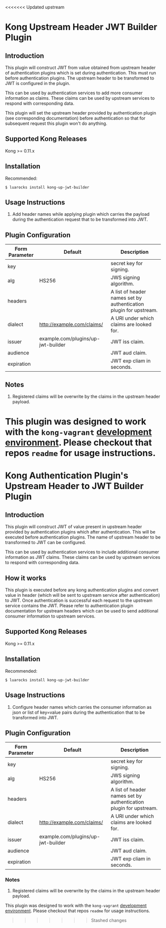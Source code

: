 <<<<<<< Updated upstream
# Kong Upstream Header JWT Builder Plugin

## Introduction
This plugin will construct JWT from value obtained from upstream header of authentication plugins which is set during authentication. This must run before authentication plugins. The upstream header to be transformed to JWT is configured in the plugin.

This can be used by authentication services to add more consumer information as claims. These claims can be used by upstream services to respond with corresponding data.

This plugin will set the upstream header provided by authentication plugin (see corresponding documentation) before authentication so that for subsequent request this plugin won't do anything.

## Supported Kong Releases
Kong >= 0.11.x

## Installation
Recommended:
```
$ luarocks install kong-up-jwt-builder
```

## Usage Instructions
1. Add header names while applying plugin which carries the payload during the authentication request that to be transformed into JWT.

## Plugin Configuration
Form Parameter | Default | Description
-------------- |---------|------------
key            |         | secret key for signing.
alg            | HS256   | JWS signing algorithm.
headers        |         | A list of header names set by authentication plugin for upstream.
dialect        |http://example.com/claims/| A URI under which claims are looked for.
issuer         |example.com/plugins/up-jwt-builder| JWT iss claim.
audience       |         | JWT aud claim.
expiration     |         | JWT exp cliam in seconds.

## Notes
1. Registered claims will be overwrite by the claims in the upstream header payload.

This plugin was designed to work with the `kong-vagrant` 
[development environment](https://github.com/Mashape/kong-vagrant). Please
checkout that repos `readme` for usage instructions.
=======
# Kong Authentication Plugin's Upstream Header to JWT Builder Plugin

## Introduction
This plugin will construct JWT of value present in upstream header provided by authentication plugins which after authentication. This will be executed before authentication plugins. The name of upstream header to be transformed to JWT can be configured.

This can be used by authentication services to include additional consumer information as JWT claims. These claims can be used by upstream services to respond with corresponding data.

## How it works
This plugin is executed before any kong authentication plugins and convert value in header (which will be sent to upstream service after authentication) to JWT. Once authentication is successful each request to the upstream service contains the JWT. Please refer to authentication plugin documentation for upstream headers which can be used to send additional consumer information to upstream services.

## Supported Kong Releases
Kong >= 0.11.x

## Installation
Recommended:
```
$ luarocks install kong-up-jwt-builder
```

## Usage Instructions
1. Configure header names which carries the consumer information as json or list of key=value pairs during the authentication that to be transformed into JWT.

## Plugin Configuration
Form Parameter | Default | Description
-------------- |---------|------------
key            |         | secret key for signing.
alg            | HS256   | JWS signing algorithm.
headers        |         | A list of header names set by authentication plugin for upstream.
dialect        |http://example.com/claims/| A URI under which claims are looked for.
issuer         |example.com/plugins/up-jwt-builder| JWT iss claim.
audience       |         | JWT aud claim.
expiration     |         | JWT exp cliam in seconds.

### Notes
1. Registered claims will be overwrite by the claims in the upstream header payload.

This plugin was designed to work with the `kong-vagrant` 
[development environment](https://github.com/Mashape/kong-vagrant). Please
checkout that repos `readme` for usage instructions.
>>>>>>> Stashed changes
